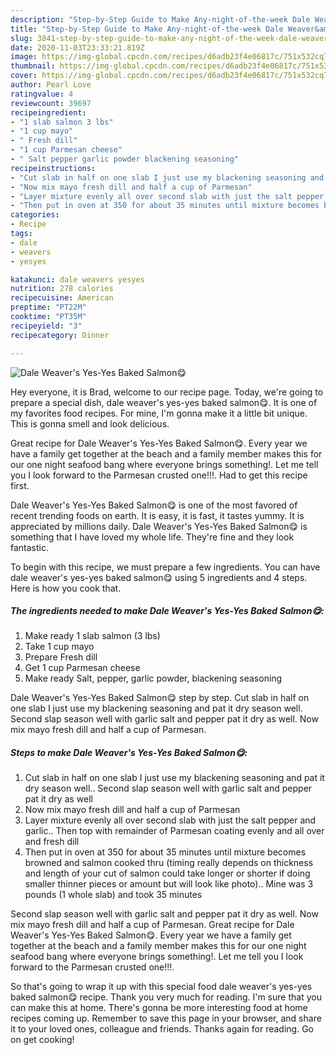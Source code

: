 ```yaml
---
description: "Step-by-Step Guide to Make Any-night-of-the-week Dale Weaver&amp;#39;s Yes-Yes Baked Salmon😋"
title: "Step-by-Step Guide to Make Any-night-of-the-week Dale Weaver&amp;#39;s Yes-Yes Baked Salmon😋"
slug: 3841-step-by-step-guide-to-make-any-night-of-the-week-dale-weaver-and-39-s-yes-yes-baked-salmon
date: 2020-11-03T23:33:21.819Z
image: https://img-global.cpcdn.com/recipes/d6adb23f4e06817c/751x532cq70/dale-weavers-yes-yes-baked-salmon😋-recipe-main-photo.jpg
thumbnail: https://img-global.cpcdn.com/recipes/d6adb23f4e06817c/751x532cq70/dale-weavers-yes-yes-baked-salmon😋-recipe-main-photo.jpg
cover: https://img-global.cpcdn.com/recipes/d6adb23f4e06817c/751x532cq70/dale-weavers-yes-yes-baked-salmon😋-recipe-main-photo.jpg
author: Pearl Love
ratingvalue: 4
reviewcount: 39697
recipeingredient:
- "1 slab salmon 3 lbs"
- "1 cup mayo"
- " Fresh dill"
- "1 cup Parmesan cheese"
- " Salt pepper garlic powder blackening seasoning"
recipeinstructions:
- "Cut slab in half on one slab I just use my blackening seasoning and pat it dry season well.. Second slap season well with garlic salt and pepper pat it dry as well"
- "Now mix mayo fresh dill and half a cup of Parmesan"
- "Layer mixture evenly all over second slab with just the salt pepper and garlic.. Then top with remainder of Parmesan coating evenly and all over and fresh dill"
- "Then put in oven at 350 for about 35 minutes until mixture becomes browned and salmon cooked thru (timing really depends on thickness and length of your cut of salmon could take longer or shorter if doing smaller thinner pieces or amount but will look like photo).. Mine was 3 pounds (1 whole slab) and took 35 minutes"
categories:
- Recipe
tags:
- dale
- weavers
- yesyes

katakunci: dale weavers yesyes 
nutrition: 278 calories
recipecuisine: American
preptime: "PT22M"
cooktime: "PT35M"
recipeyield: "3"
recipecategory: Dinner

---
```



![Dale Weaver&#39;s Yes-Yes Baked Salmon😋](https://img-global.cpcdn.com/recipes/d6adb23f4e06817c/751x532cq70/dale-weavers-yes-yes-baked-salmon😋-recipe-main-photo.jpg)

Hey everyone, it is Brad, welcome to our recipe page. Today, we're going to prepare a special dish, dale weaver&#39;s yes-yes baked salmon😋. It is one of my favorites food recipes. For mine, I'm gonna make it a little bit unique. This is gonna smell and look delicious.

Great recipe for Dale Weaver&#39;s Yes-Yes Baked Salmon😋. Every year we have a family get together at the beach and a family member makes this for our one night seafood bang where everyone brings something!. Let me tell you I look forward to the Parmesan crusted one!!!. Had to get this recipe first.

Dale Weaver&#39;s Yes-Yes Baked Salmon😋 is one of the most favored of recent trending foods on earth. It is easy, it is fast, it tastes yummy. It is appreciated by millions daily. Dale Weaver&#39;s Yes-Yes Baked Salmon😋 is something that I have loved my whole life. They're fine and they look fantastic.


To begin with this recipe, we must prepare a few ingredients. You can have dale weaver&#39;s yes-yes baked salmon😋 using 5 ingredients and 4 steps. Here is how you cook that.

<!--inarticleads1-->

##### The ingredients needed to make Dale Weaver&#39;s Yes-Yes Baked Salmon😋:

1. Make ready 1 slab salmon (3 lbs)
1. Take 1 cup mayo
1. Prepare  Fresh dill
1. Get 1 cup Parmesan cheese
1. Make ready  Salt, pepper, garlic powder, blackening seasoning


Dale Weaver&#39;s Yes-Yes Baked Salmon😋 step by step. Cut slab in half on one slab I just use my blackening seasoning and pat it dry season well. Second slap season well with garlic salt and pepper pat it dry as well. Now mix mayo fresh dill and half a cup of Parmesan. 

<!--inarticleads2-->

##### Steps to make Dale Weaver&#39;s Yes-Yes Baked Salmon😋:

1. Cut slab in half on one slab I just use my blackening seasoning and pat it dry season well.. Second slap season well with garlic salt and pepper pat it dry as well
1. Now mix mayo fresh dill and half a cup of Parmesan
1. Layer mixture evenly all over second slab with just the salt pepper and garlic.. Then top with remainder of Parmesan coating evenly and all over and fresh dill
1. Then put in oven at 350 for about 35 minutes until mixture becomes browned and salmon cooked thru (timing really depends on thickness and length of your cut of salmon could take longer or shorter if doing smaller thinner pieces or amount but will look like photo).. Mine was 3 pounds (1 whole slab) and took 35 minutes


Second slap season well with garlic salt and pepper pat it dry as well. Now mix mayo fresh dill and half a cup of Parmesan. Great recipe for Dale Weaver&#39;s Yes-Yes Baked Salmon😋. Every year we have a family get together at the beach and a family member makes this for our one night seafood bang where everyone brings something!. Let me tell you I look forward to the Parmesan crusted one!!!. 

So that's going to wrap it up with this special food dale weaver&#39;s yes-yes baked salmon😋 recipe. Thank you very much for reading. I'm sure that you can make this at home. There's gonna be more interesting food at home recipes coming up. Remember to save this page in your browser, and share it to your loved ones, colleague and friends. Thanks again for reading. Go on get cooking!
